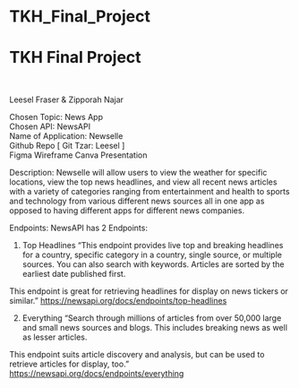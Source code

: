 # TKH_Final_Project

<h1>TKH Final Project</h1><br>
<p color="grey">Leesel Fraser & Zipporah Najar<p>

Chosen Topic: News App<br>
Chosen API: NewsAPI<br>
Name of Application: Newselle<br>
Github Repo [ Git Tzar: Leesel ]<br>
Figma Wireframe
Canva Presentation

Description: Newselle will allow users to view the weather for specific locations, view the top news headlines, and view all recent news articles with a variety of categories ranging from entertainment and health to sports and technology from various different news sources all in one app as opposed to having different apps for different news companies. 

Endpoints:
NewsAPI has 2 Endpoints: 

1. Top Headlines
“This endpoint provides live top and breaking headlines for a country, specific category in a country, single source, or multiple sources. You can also search with keywords. Articles are sorted by the earliest date published first.

This endpoint is great for retrieving headlines for display on news tickers or similar.”
https://newsapi.org/docs/endpoints/top-headlines

2. Everything
“Search through millions of articles from over 50,000 large and small news sources and blogs. This includes breaking news as well as lesser articles. 

This endpoint suits article discovery and analysis, but can be used to retrieve articles for display, too.”
https://newsapi.org/docs/endpoints/everything
